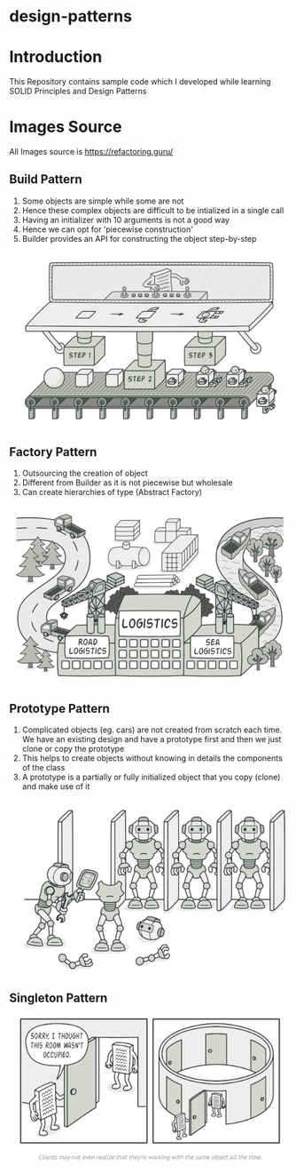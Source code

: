 # design-patterns

# Introduction
This Repository contains sample code which I developed while learning SOLID Principles and Design Patterns

# Images Source
All Images source is https://refactoring.guru/

## Build Pattern
1. Some objects are simple while some are not
2. Hence these complex objects are difficult to be intialized in a single call
3. Having an initializer with 10 arguments is not a good way
4. Hence we can opt for 'piecewise construction'
5. Builder provides an API for constructing the object step-by-step

![](images/builder.PNG)

## Factory Pattern
1. Outsourcing the creation of object
2. Different from Builder as it is not piecewise but wholesale
3. Can create hierarchies of type (Abstract Factory)

![](images/factory.PNG)

## Prototype Pattern
1. Complicated objects (eg. cars) are not created from scratch each time. We have an existing design and have a prototype first and then we just clone or copy the prototype
2. This helps to create objects without knowing in details the components of the class
3. A prototype is a partially or fully initialized object that you copy (clone) and make use of it

![](images/prototype.PNG)


## Singleton Pattern

![](images/singleton.PNG)
